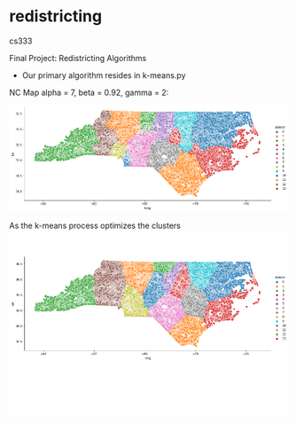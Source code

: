# redistricting
cs333

Final Project: Redistricting Algorithms

- Our primary algorithm resides in k-means.py 



NC Map alpha = 7, beta = 0.92, gamma = 2:

![](maps/nc_maps/nc_geo_7_92_2.png)

As the k-means process optimizes the clusters
![](maps/nc_maps/NC-map.gif)

